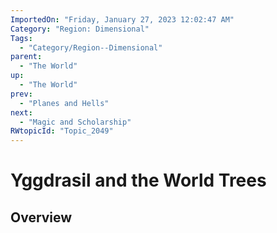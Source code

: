 ```yaml
---
ImportedOn: "Friday, January 27, 2023 12:02:47 AM"
Category: "Region: Dimensional"
Tags:
  - "Category/Region--Dimensional"
parent:
  - "The World"
up:
  - "The World"
prev:
  - "Planes and Hells"
next:
  - "Magic and Scholarship"
RWtopicId: "Topic_2049"
---
```

# Yggdrasil and the World Trees
## Overview
